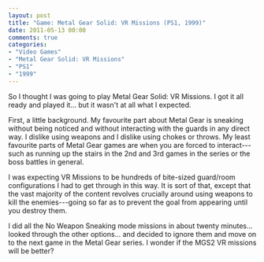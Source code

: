 ```yaml
---
layout: post
title: "Game: Metal Gear Solid: VR Missions (PS1, 1999)"
date: 2011-05-13 00:00
comments: true
categories:
- "Video Games"
- "Metal Gear Solid: VR Missions"
- "PS1"
- "1999"
---
```


So I thought I was going to play Metal Gear Solid: VR Missions. I
got it all ready and played it... but it wasn't at all what I
expected.

First, a little background. My favourite part about Metal Gear is
sneaking without being noticed and without interacting with the
guards in any direct way. I dislike using weapons and I dislike
using chokes or throws. My least favourite parts of Metal Gear
games are when you are forced to interact---such as running up the
stairs in the 2nd and 3rd games in the series or the boss battles
in general.

I was expecting VR Missions to be hundreds of bite-sized
guard/room configurations I had to get through in this way. It is
sort of that, except that the vast majority of the content
revolves crucially around using weapons to kill the
enemies---going so far as to prevent the goal from appearing until
you destroy them.

I did all the No Weapon Sneaking mode missions in about twenty
minutes... looked through the other options... and decided to
ignore them and move on to the next game in the Metal Gear
series. I wonder if the MGS2 VR missions will be better?
